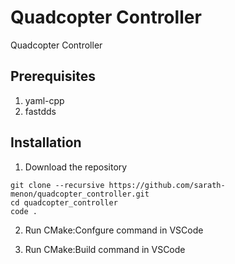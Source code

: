 # Quadcopter Controller

Quadcopter Controller

## Prerequisites

1. yaml-cpp
2. fastdds 


## Installation

 1. Download the repository
 ```
 git clone --recursive https://github.com/sarath-menon/quadcopter_controller.git
 cd quadcopter_controller
 code .
```
2. Run CMake:Confgure command in VSCode

3. Run CMake:Build command in VSCode
